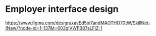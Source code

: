 # Employer interface design
https://www.figma.com/design/xavEd5oi7andMAOTHO70tW/SkillNet-(New)?node-id=1-137&t=603glVWFB87sLFiZ-1
